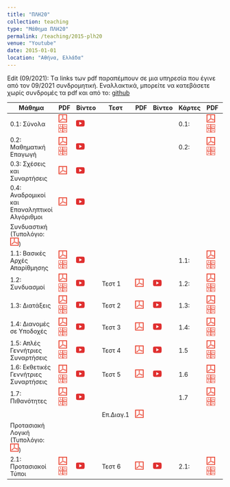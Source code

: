 ```yaml
---
title: "ΠΛΗ20"
collection: teaching
type: "Μάθημα ΠΛΗ20"
permalink: /teaching/2015-plh20
venue: "Youtube"
date: 2015-01-01
location: "Αθήνα, Ελλάδα"
---
```


Edit (09/2021): Tα links των pdf παραπέμπουν σε μια υπηρεσία που έγινε από τον 09/2021 συνδρομητική. Εναλλακτικά, μπορείτε να κατεβάσετε χωρίς συνδρομές τα pdf και από το: [github](https://github.com/psounis/notes)

| Μάθημα | PDF | Βίντεο | Τεστ | PDF | Βίντεο | Κάρτες | PDF | Βίντεο|
| --- | --- | --- | --- | --- | --- | --- | --- | --- |
| 0.1: Σύνολα | <a href="https://www.slideshare.net/DimitrisPsounis/20-01" target="_blank"><img src="/images/pdf20.png"></a> <a href="https://www.slideshare.net/DimitrisPsounis/20-01-53306275" target="_blank"><img src="/images/pdf4.png"></a> | <a href="https://www.youtube.com/watch?v=HYJi0aPTJNQ&list=PLLMmbOLFy25FLqq8a1t8ZneSkgtmk_ofP" target="_blank"><img src="/images/youtube20.png"></a> | | | | 0.1: | <a href="https://www.slideshare.net/DimitrisPsounis/20-52973320" target="_blank"><img src="/images/pdf20.png"></a> <a href="https://www.slideshare.net/DimitrisPsounis/20-01-53306274" target="_blank"><img src="/images/pdf4.png"></a> | <a href="https://www.youtube.com/watch?v=Q1H76o4TxVo&list=PLLMmbOLFy25FEtrV44Q0qbqvAlYNsZyvF" target="_blank"><img src="/images/youtube20.png"></a> | |
| 0.2: Μαθηματική Επαγωγή | <a href="https://www.slideshare.net/DimitrisPsounis/20-02-50940105" target="_blank"><img src="/images/pdf20.png"></a> <a href="https://www.slideshare.net/DimitrisPsounis/20-02-53306948" target="_blank"><img src="/images/pdf4.png"></a> | <a href="https://www.youtube.com/watch?v=SKnG5RpHT9Q&list=PLLMmbOLFy25H3FlRq9JPz28wnWgZE8G2N" target="_blank"><img src="/images/youtube20.png"></a> | | | | 0.2: | <a href="https://www.slideshare.net/DimitrisPsounis/20-52974510" target="_blank"><img src="/images/pdf20.png"></a> <a href="https://www.slideshare.net/DimitrisPsounis/20-02-53306947" target="_blank"><img src="/images/pdf4.png"></a> | <a href="https://www.youtube.com/watch?v=1bSqgyKbuSw&list=PLLMmbOLFy25HEP-FscF_JgaMewGPSRACQ" target="_blank"><img src="/images/youtube20.png"></a> | | 
| 0.3: Σχέσεις και Συναρτήσεις | <a href="https://www.slideshare.net/DimitrisPsounis/20-03-50940111" target="_blank"><img src="/images/pdf20.png"></a> | <a href="https://www.youtube.com/watch?v=TAl9HTcQxAk&list=PLLMmbOLFy25Fuqj2M_Q1_jSdlig57HucC" target="_blank"><img src="/images/youtube20.png"></a> | | | |
| 0.4: Αναδρομικοί και Επαναληπτικοί Αλγόριθμοι | <a href="https://www.slideshare.net/DimitrisPsounis/20-04" target="_blank"><img src="/images/pdf20.png"></a> | <a href="https://www.youtube.com/watch?v=QZRvRlGvoNs&list=PLLMmbOLFy25G-0SQmoq236t5EtfPuj-F2" target="_blank"><img src="/images/youtube20.png"></a> | | | |
| Συνδυαστική (Τυπολόγιο: <a href="https://www.slideshare.net/DimitrisPsounis/20-54058590" target="_blank"><img src="/images/pdf20.png"></a>) |  |  |  |  |  |  |  |  |
| 1.1: Βασικές Αρχές Απαρίθμησης | <a href="https://www.slideshare.net/DimitrisPsounis/20-11-50940112" target="_blank"><img src="/images/pdf20.png"></a> <a href="https://www.slideshare.net/DimitrisPsounis/20-11-53307232" target="_blank"><img src="/images/pdf4.png"></a> | <a href="https://www.youtube.com/watch?v=6-Tj_4bvl_I&list=PLLMmbOLFy25HzksZ5k6uZcFugT79vk-U5" target="_blank"><img src="/images/youtube20.png"></a> | | | | 1.1: | <a href="https://www.slideshare.net/DimitrisPsounis/20-52469360" target="_blank"><img src="/images/pdf20.png"></a> <a href="https://www.slideshare.net/DimitrisPsounis/20-11-53307228" target="_blank"><img src="/images/pdf4.png"></a> | 
| 1.2: Συνδυασμοί | <a href="https://www.slideshare.net/DimitrisPsounis/20-12-50940115" target="_blank"><img src="/images/pdf20.png"></a> <a href="https://www.slideshare.net/DimitrisPsounis/20-12-53307354" target="_blank"><img src="/images/pdf4.png"></a> | <a href="https://www.youtube.com/watch?v=iW4Z-YKTINw&list=PLLMmbOLFy25GwDvE0qqPAakMj0m661RLL" target="_blank"><img src="/images/youtube20.png"></a> | Τεστ 1 | <a href="https://www.slideshare.net/DimitrisPsounis/20-1-52348445" target="_blank"><img src="/images/pdf20.png"></a> | <a href="https://www.youtube.com/watch?v=fp2G8d4kXPg&list=PLLMmbOLFy25Envi7K4dKjeimw5AVRePzc" target="_blank"><img src="/images/youtube20.png"></a> | 1.2: | <a href="https://www.slideshare.net/DimitrisPsounis/20-52563524" target="_blank"><img src="/images/pdf20.png"></a> <a href="https://www.slideshare.net/DimitrisPsounis/20-12-53307347" target="_blank"><img src="/images/pdf4.png"></a> | <a href="https://www.youtube.com/watch?v=nHlS3uig5Kk&list=PLLMmbOLFy25EBihHTBuS_D41Fn-QgyyYo" target="_blank"><img src="/images/youtube20.png"></a> |
| 1.3: Διατάξεις |<a href="https://www.slideshare.net/DimitrisPsounis/20-13-50988954" target="_blank"><img src="/images/pdf20.png"></a> <a href="https://www.slideshare.net/DimitrisPsounis/20-13-53309303" target="_blank"><img src="/images/pdf4.png"></a> | <a href="https://www.youtube.com/watch?v=Es-CAeJAjcU&list=PLLMmbOLFy25H7Sa32Rb1Wr4dxwaw1-Vbs" target="_blank"><img src="/images/youtube20.png"></a> | Τεστ 2| <a href="https://www.slideshare.net/DimitrisPsounis/20-2-50940113" target="_blank"><img src="/images/pdf20.png"></a> | <a href="https://www.youtube.com/watch?v=FyEBxpgsZls&list=PLLMmbOLFy25FnNkHfPGXYe6vVbVYJx0q8" target="_blank"><img src="/images/youtube20.png"></a> | 1.3: | <a href="https://www.slideshare.net/DimitrisPsounis/20-13-53309429" target="_blank"><img src="/images/pdf20.png"></a> <a href="https://www.slideshare.net/DimitrisPsounis/20-13-53309299" target="_blank"><img src="/images/pdf4.png"></a>	| <a href="https://www.youtube.com/watch?v=Q4-QJf68yEE&list=PLLMmbOLFy25GDj0-TFwqNEFI-1TALiluj" target="_blank"><img src="/images/youtube20.png"></a> |
| 1.4: Διανομές σε Υποδοχές | <a href="https://www.slideshare.net/DimitrisPsounis/20-14" target="_blank"><img src="/images/pdf20.png"></a> <a href="https://www.slideshare.net/DimitrisPsounis/20-14-53318782" target="_blank"><img src="/images/pdf4.png"></a> | <a href="https://www.youtube.com/watch?v=SMz8M_yu88k&list=PLLMmbOLFy25FtQKiBIVaAjnrNr7EiILwa" target="_blank"><img src="/images/youtube20.png"></a>| Τεστ 3 | <a href="https://www.slideshare.net/DimitrisPsounis/20-3-50988944" target="_blank"><img src="/images/pdf20.png"></a> | <a href="https://www.youtube.com/watch?v=LvNoyzyZakc&list=PLLMmbOLFy25HJXTwOTS02Zszy3-3UaXVl" target="_blank"><img src="/images/youtube20.png"></a> | 1.4: | <a href="https://www.slideshare.net/DimitrisPsounis/20-14-53318774" target="_blank"><img src="/images/pdf20.png"></a> <a href="https://www.slideshare.net/DimitrisPsounis/20-14-53318771" target="_blank"><img src="/images/pdf4.png"></a> | <a href="https://www.youtube.com/watch?v=IaFWq1z-IqM&list=PLLMmbOLFy25HeWpMJzwVXu76UStsV0K9d" target="_blank"><img src="/images/youtube20.png"></a>
| 1.5: Απλές Γεννήτριες Συναρτήσεις | <a href="https://www.slideshare.net/DimitrisPsounis/20-15-51032388" target="_blank"><img src="/images/pdf20.png"></a> <a href="https://www.slideshare.net/DimitrisPsounis/20-15-53524471" target="_blank"><img src="/images/pdf4.png"></a> | <a href="https://www.youtube.com/watch?v=-yGD4OrD0S4&list=PLLMmbOLFy25HSIJC8v_WaeOz-b1lxQj37" target="_blank"><img src="/images/youtube20.png"></a> | Τεστ 4 | <a href="https://www.slideshare.net/DimitrisPsounis/20-4-51014842" target="_blank"><img src="/images/pdf20.png"></a> | <a href="https://www.youtube.com/watch?v=se5P1Yn264c&list=PLLMmbOLFy25GU1HxRTj-vl200ci3vN6jo" target="_blank"><img src="/images/youtube20.png"></a> | 1.5 | <a href="https://www.slideshare.net/DimitrisPsounis/20-15-53524463" target="_blank"><img src="/images/pdf20.png"></a> <a href="https://www.slideshare.net/DimitrisPsounis/20-15-53524462" target="_blank"><img src="/images/pdf4.png"></a> | <a href="https://www.youtube.com/watch?v=7uHjd2QCLuY&list=PLLMmbOLFy25FWQ0xMFh0AAep6NTPMJDTW" target="_blank"><img src="/images/youtube20.png"></a> |
| 1.6: Εκθετικές Γεννήτριες Συναρτήσεις | <a href="https://www.slideshare.net/DimitrisPsounis/20-16" target="_blank"><img src="/images/pdf20.png"></a> <a href="https://www.slideshare.net/DimitrisPsounis/20-16-53752993" target="_blank"><img src="/images/pdf4.png"></a> | <a href="https://www.youtube.com/watch?v=SMz8M_yu88k&list=PLLMmbOLFy25FtQKiBIVaAjnrNr7EiILwa" target="_blank"><img src="/images/youtube20.png"></a> | Τεστ 5	| <a href="https://www.slideshare.net/DimitrisPsounis/20-5-51032389" target="_blank"><img src="/images/pdf20.png"></a> | <a href="https://www.youtube.com/watch?v=8diFCLH_Nfs&list=PLLMmbOLFy25HAuKlV8O9svCNaAd_UiEQZ" target="_blank"><img src="/images/youtube20.png"></a> | 1.6 | <a href="https://www.slideshare.net/DimitrisPsounis/20-16-53752984" target="_blank"><img src="/images/pdf20.png"></a> <a href="https://www.slideshare.net/DimitrisPsounis/20-16-53752988" target="_blank"><img src="/images/pdf4.png"></a> | <a href="https://www.youtube.com/watch?v=n8ibO4wr9-w&list=PLLMmbOLFy25G5XryMrcisSFujFLm40iLx" target="_blank"><img src="/images/youtube20.png"></a> |
| 1.7: Πιθανότητες | <a href="https://www.slideshare.net/DimitrisPsounis/20-17-51307300" target="_blank"><img src="/images/pdf20.png"></a> <a href="https://www.slideshare.net/DimitrisPsounis/20-17-53785824" target="_blank"><img src="/images/pdf4.png"></a> | <a href="https://www.youtube.com/watch?v=KOUB_m4SfMA&list=PLLMmbOLFy25HUvrVM6SAjrgf4S_fokjYV" target="_blank"><img src="/images/youtube20.png"></a> | | | | 1.7 | <a href="https://www.slideshare.net/DimitrisPsounis/20-17-53785820" target="_blank"><img src="/images/pdf20.png"></a> <a href="https://www.slideshare.net/DimitrisPsounis/20-17-53785819" target="_blank"><img src="/images/pdf4.png"></a> | <a href="https://www.youtube.com/watch?v=rJRGXWkFPn0&list=PLLMmbOLFy25Hcx4GMyUEegRcrsGb44NKe" target="_blank"><img src="/images/youtube20.png"></a> |
| | | | Επ.Διαγ.1 | <a href="https://www.slideshare.net/DimitrisPsounis/20-1-53986580" target="_blank"><img src="/images/pdf20.png"></a> | | | | |
| Προτασιακή Λογική (Τυπολόγιο: <a href="https://www.slideshare.net/DimitrisPsounis/20-2-54761458" target="_blank"><img src="/images/pdf20.png"></a>) |
| 2.1: Προτασιακοί Τύποι | <a href="https://www.slideshare.net/DimitrisPsounis/20-21-51111073" target="_blank"><img src="/images/pdf20.png"></a> <a href="https://www.slideshare.net/DimitrisPsounis/20-21-54063389" target="_blank"><img src="/images/pdf4.png"></a> | <a href="https://www.youtube.com/watch?v=YzVgpB8YKLY&list=PLLMmbOLFy25HoHRo4t-YoSjjI3CBp-is8" target="_blank"><img src="/images/youtube20.png"></a> | Τεστ 6 | <a href="https://www.slideshare.net/DimitrisPsounis/20-6-51059566" target="_blank"><img src="/images/pdf20.png"></a> | <a href="https://www.youtube.com/watch?v=7OYnodQ7xPc&list=PLLMmbOLFy25HVElT2sh99wjDBSSbp5mru" target="_blank"><img src="/images/youtube20.png"></a> | 2.1: | <a href="https://www.slideshare.net/DimitrisPsounis/20-21-54062440" target="_blank"><img src="/images/pdf20.png"></a> <a href="https://www.slideshare.net/DimitrisPsounis/20-21-54062438" target="_blank"><img src="/images/pdf4.png"></a> | <a href="https://www.youtube.com/watch?v=j_Mn6weUkM0&list=PLLMmbOLFy25Ec1shKSdZYQ-BaOqw3hw9h" target="_blank"><img src="/images/youtube20.png"></a> |

